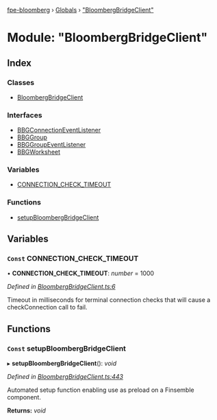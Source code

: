 [fpe-bloomberg](../README.md) › [Globals](../globals.md) › ["BloombergBridgeClient"](_bloombergbridgeclient_.md)

# Module: "BloombergBridgeClient"

## Index

### Classes

* [BloombergBridgeClient](../classes/_bloombergbridgeclient_.bloombergbridgeclient.md)

### Interfaces

* [BBGConnectionEventListener](../interfaces/_bloombergbridgeclient_.bbgconnectioneventlistener.md)
* [BBGGroup](../interfaces/_bloombergbridgeclient_.bbggroup.md)
* [BBGGroupEventListener](../interfaces/_bloombergbridgeclient_.bbggroupeventlistener.md)
* [BBGWorksheet](../interfaces/_bloombergbridgeclient_.bbgworksheet.md)

### Variables

* [CONNECTION_CHECK_TIMEOUT](_bloombergbridgeclient_.md#const-connection_check_timeout)

### Functions

* [setupBloombergBridgeClient](_bloombergbridgeclient_.md#const-setupbloombergbridgeclient)

## Variables

### `Const` CONNECTION_CHECK_TIMEOUT

• **CONNECTION_CHECK_TIMEOUT**: *number* = 1000

*Defined in [BloombergBridgeClient.ts:6](https://github.com/ChartIQ/fpe-bloomberg/blob/e95af2e/src/clients/BloombergBridgeClient/BloombergBridgeClient.ts#L6)*

Timeout in milliseconds for terminal connection checks that will cause a checkConnection
call to fail.

## Functions

### `Const` setupBloombergBridgeClient

▸ **setupBloombergBridgeClient**(): *void*

*Defined in [BloombergBridgeClient.ts:443](https://github.com/ChartIQ/fpe-bloomberg/blob/e95af2e/src/clients/BloombergBridgeClient/BloombergBridgeClient.ts#L443)*

Automated setup function enabling use as preload on a Finsemble component.

**Returns:** *void*
